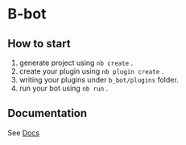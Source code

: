 # B-bot

## How to start

1. generate project using `nb create` .
2. create your plugin using `nb plugin create` .
3. writing your plugins under `b_bot/plugins` folder.
4. run your bot using `nb run` .

## Documentation

See [Docs](https://v2.nonebot.dev/)
